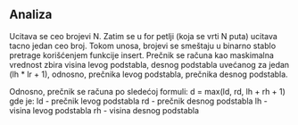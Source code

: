 ## Analiza
Ucitava se ceo brojevi N. Zatim se u for petlji (koja se vrti N puta) ucitava tacno jedan ceo broj. Tokom unosa, brojevi se smeštaju u binarno stablo pretrage korišćenjem funkcije insert. Prečnik se računa kao maskimalna vrednost zbira visina levog podstabla, desnog podstabla uvećanog za jedan (lh * lr + 1), odnosno, prečnika levog podstabla, prečnika desnog podstabla. 

Odnosno, prečnik se računa po sledećoj formuli:
d = max(ld, rd, lh + rh + 1)
gde je:
ld - prečnik levog podstabla
rd - prečnik desnog podstabla
lh - visina levog podstabla
rh - visina desnog podstabla